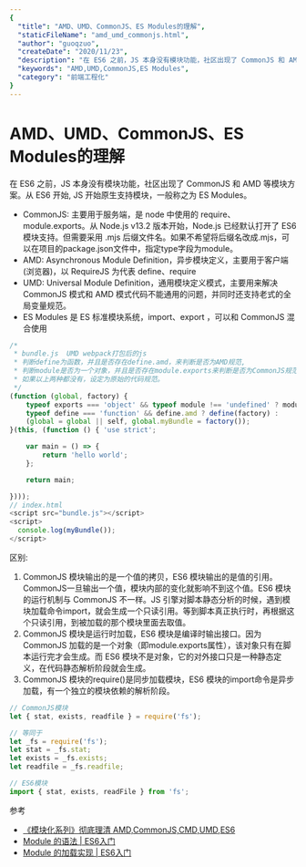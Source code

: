 ```yaml
---
{
  "title": "AMD、UMD、CommonJS、ES Modules的理解",
  "staticFileName": "amd_umd_commonjs.html",
  "author": "guoqzuo",
  "createDate": "2020/11/23",
  "description": "在 ES6 之前，JS 本身没有模块功能，社区出现了 CommonJS 和 AMD 等模块方案。从 ES6 开始, JS 开始原生支持模块，一般称之为 ES Modules。- CommonJS: 主要用于服务端，是 node 中使用的 require、module.exports。从 Node.js v13.2 版本开始，Node.js 已经默认打开了 ES6 模块支持。但需要采用 .mjs 后缀文件名。如果不希望将后缀名改成.mjs，可以在项目的package.json文件中，指定type字段为module。- AMD: Asynchronous Module Definition，异步模块定义，主要用于客户端(浏览器)，以 RequireJS 为代表 define、require -  UMD: Universal Module Definition，通用模块定义模式，主要用来解决 CommonJS 模式和 AMD 模式代码不能通用的问题，并同时还支持老式的全局变量规范。",
  "keywords": "AMD,UMD,CommonJS,ES Modules",
  "category": "前端工程化"
}
---
```

# AMD、UMD、CommonJS、ES Modules的理解
在 ES6 之前，JS 本身没有模块功能，社区出现了 CommonJS 和 AMD 等模块方案。从 ES6 开始, JS 开始原生支持模块，一般称之为 ES Modules。

- CommonJS: 主要用于服务端，是 node 中使用的 require、module.exports。从 Node.js v13.2 版本开始，Node.js 已经默认打开了 ES6 模块支持。但需要采用 .mjs 后缀文件名。如果不希望将后缀名改成.mjs，可以在项目的package.json文件中，指定type字段为module。
- AMD: Asynchronous Module Definition，异步模块定义，主要用于客户端(浏览器)，以 RequireJS 为代表 define、require
- UMD: Universal Module Definition，通用模块定义模式，主要用来解决 CommonJS 模式和 AMD 模式代码不能通用的问题，并同时还支持老式的全局变量规范。
- ES Modules 是 ES 标准模块系统，import、export ，可以和 CommonJS 混合使用

```js
/*
 * bundle.js  UMD webpack打包后的js
 * 判断define为函数，并且是否存在define.amd，来判断是否为AMD规范,
 * 判断module是否为一个对象，并且是否存在module.exports来判断是否为CommonJS规范
 * 如果以上两种都没有，设定为原始的代码规范。
 */
(function (global, factory) {
    typeof exports === 'object' && typeof module !== 'undefined' ? module.exports = factory() :
    typeof define === 'function' && define.amd ? define(factory) :
    (global = global || self, global.myBundle = factory());
}(this, (function () { 'use strict';

    var main = () => {
        return 'hello world';
    };

    return main;

})));
// index.html
<script src="bundle.js"></script>
<script>
  console.log(myBundle());
</script>
```

区别:
1. CommonJS 模块输出的是一个值的拷贝，ES6 模块输出的是值的引用。CommonJS一旦输出一个值，模块内部的变化就影响不到这个值。ES6 模块的运行机制与 CommonJS 不一样。JS 引擎对脚本静态分析的时候，遇到模块加载命令import，就会生成一个只读引用。等到脚本真正执行时，再根据这个只读引用，到被加载的那个模块里面去取值。
2. CommonJS 模块是运行时加载，ES6 模块是编译时输出接口。因为 CommonJS 加载的是一个对象（即module.exports属性），该对象只有在脚本运行完才会生成。而 ES6 模块不是对象，它的对外接口只是一种静态定义，在代码静态解析阶段就会生成。
3. CommonJS 模块的require()是同步加载模块，ES6 模块的import命令是异步加载，有一个独立的模块依赖的解析阶段。

```js
// CommonJS模块
let { stat, exists, readfile } = require('fs');

// 等同于
let _fs = require('fs');
let stat = _fs.stat;
let exists = _fs.exists;
let readfile = _fs.readfile;

// ES6模块
import { stat, exists, readFile } from 'fs';
```

参考
- [《模块化系列》彻底理清 AMD,CommonJS,CMD,UMD,ES6](https://zhuanlan.zhihu.com/p/108217164)
- [Module 的语法 | ES6入门](https://es6.ruanyifeng.com/#docs/module)
- [Module 的加载实现 | ES6入门](https://es6.ruanyifeng.com/#docs/module-loader)